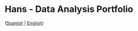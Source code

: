 # Hans - Data Analysis Portfolio 
([Spanish](https://github.com/HansAllTech/Hans_Data_Analysis_Portfolio/blob/main/Proyectos.md#tabla-de-contenido-es--en) | [English](https://github.com/HansAllTech/Hans_Data_Analysis_Portfolio/blob/main/Projects.md#table-of-content-es--en))          
                                               
                                                                                                                                                                                   
                                                    
                                                              
                                 
                    
                        
          
    
            
     
   
 
 
 
